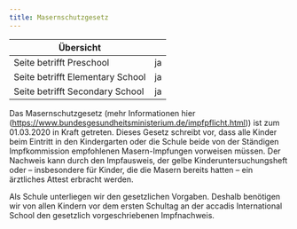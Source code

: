 ```yaml
---
title: Masernschutzgesetz
---
```

| Übersicht | |
| --- | --- |
| Seite betrifft Preschool | ja |
| Seite betrifft Elementary School | ja |
| Seite betrifft Secondary School | ja |

Das Masernschutzgesetz (mehr Informationen hier (https://www.bundesgesundheitsministerium.de/impfpflicht.html)) ist zum 01.03.2020 in Kraft getreten. Dieses Gesetz schreibt vor, dass alle Kinder beim Eintritt in den Kindergarten oder die Schule beide von der Ständigen Impfkommission empfohlenen Masern-Impfungen vorweisen müssen. Der Nachweis kann durch den Impfausweis, der gelbe Kinderuntersuchungsheft oder – insbesondere für Kinder, die die Masern bereits hatten – ein ärztliches Attest erbracht werden.

Als Schule unterliegen wir den gesetzlichen Vorgaben. Deshalb benötigen wir von allen Kindern vor dem ersten Schultag an der accadis International School den gesetzlich vorgeschriebenen Impfnachweis.